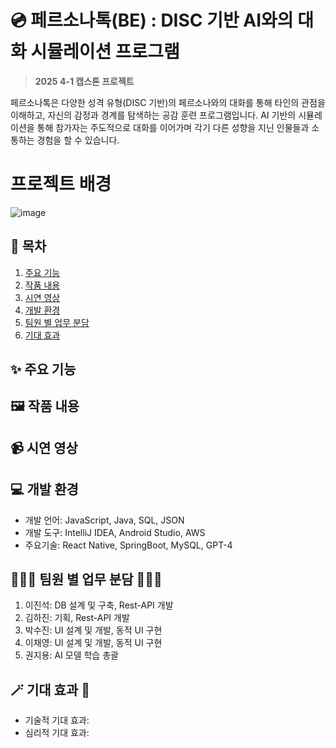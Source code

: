# 💿 페르소나톡(BE) : DISC 기반 AI와의 대화 시뮬레이션 프로그램
> **2025 4-1 캡스톤 프로젝트**

페르소나톡은 다양한 성격 유형(DISC 기반)의 페르소나와의 대화를 통해 타인의 관점을 이해하고, 자신의 감정과 경계를 탐색하는 공감 훈련 프로그램입니다. AI 기반의 시뮬레이션을 통해 참가자는 주도적으로 대화를 이어가며 각기 다른 성향을 지닌 인물들과 소통하는 경험을 할 수 있습니다.

# 프로젝트 배경
![image](https://github.com/user-attachments/assets/a9a9327a-7041-4370-b211-b44df1ef534a)

## 📆 목차
 1) [주요 기능](#주요-기능)
 2) [작품 내용](#작품-내용)
 3) [시연 영상](#시연-영상)
 4) [개발 환경](#개발-환경)
 5) [팀원 별 업무 분담](#팀원-별-업무-분담)
 6) [기대 효과](#기대-효과)

## ✨ 주요 기능


## 🖼️ 작품 내용


## 📹 시연 영상


##  💻 개발 환경
 - 개발 언어: JavaScript, Java, SQL, JSON
 - 개발 도구: IntelliJ IDEA, Android Studio, AWS
 - 주요기술: React Native, SpringBoot, MySQL, GPT-4

## 👩🏻‍💻 팀원 별 업무 분담 👨🏻‍💻
 1) 이진석: DB 설계 및 구축, Rest-API 개발
 2) 김하진: 기획, Rest-API 개발
 3) 박수진: UI 설계 및 개발, 동적 UI 구현
 4) 이채영: UI 설계 및 개발, 동적 UI 구현
 5) 권지용: AI 모델 학습 총괄

## 🪄 기대 효과 🎩
 - 기술적 기대 효과: 
 - 심리적 기대 효과: 
